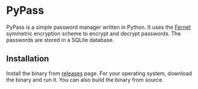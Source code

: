 # PyPass

PyPass is a simple password manager written in Python. It uses the [Fernet](https://cryptography.io/en/latest/fernet.html) symmetric encryption scheme to encrypt and decrypt passwords. The passwords are stored in a SQLite database.

## Installation

Install the binary from [releases](v0.1.0) page. For your operating system, download the binary and run it. You can also build the binary from source.
